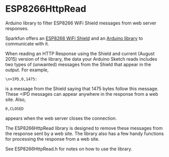 # ESP8266HttpRead
Arduino library to filter ESP8266 WiFi Shield messages from web server responses.

Sparkfun offers an [ESP8266 WiFi Shield](https://www.sparkfun.com/products/13287) and an [Arduino library](https://github.com/sparkfun/SparkFun_ESP8266_AT_Arduino_Library) to communicate with it.

When reading an HTTP Response using the Shield and current (August 2015) version of the library, the data your Arduino Sketch reads includes two types of (unwanted) messages from the Shield that appear in the output. For example,
```
\n+IPD,0,1475:
```
is a message from the Shield saying that 1475 bytes follow this message.  These +IPD messages can appear anywhere in the response from a web site.  Also,
```
0,CLOSED
```
appears when the web server closes the connection.

The ESP8266HttpRead library is designed to remove these messages from the response sent by a web site.  The library also has a few handy functions for processing the response from a web site.

See ESP8266HttpRead.h for notes on how to use the library.
